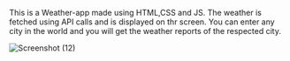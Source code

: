 This is a Weather-app made using HTML,CSS and JS.
The weather is fetched using API calls and is displayed on thr screen.
You can enter any city in the world and you will get the weather reports of the respected city.

![Screenshot (12)](https://user-images.githubusercontent.com/91414774/189974865-6daa1c48-5764-4dbc-b40a-76b019a8ce40.png)
